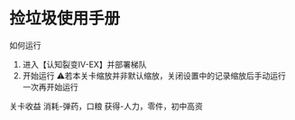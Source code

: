 # 捡垃圾使用手册

如何运行
1. 进入【认知裂变IV-EX】并部署梯队
2. 开始运行
 ⚠️若本关卡缩放并非默认缩放，关闭设置中的记录缩放后手动运行一次再开始运行

关卡收益
消耗-弹药，口粮
获得-人力，零件，初中高资